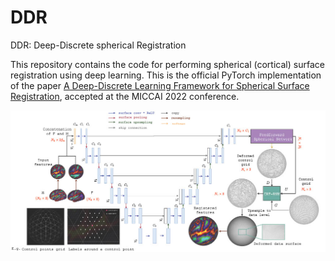 # DDR
DDR: Deep-Discrete spherical Registration

This repository contains the code for performing spherical (cortical) surface registration using deep learning. This is the official PyTorch implementation of the paper [A Deep-Discrete Learning Framework for Spherical Surface Registration](https://arxiv.org/abs/2203.12999), accepted at the MICCAI 2022 conference.  


<img src="./doc/model.jpg"
     alt="DDR"
     style="float: left; margin-right: 10px;" />
